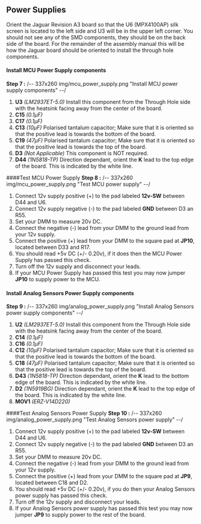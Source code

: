 ## Power Supplies

Orient the Jaguar Revision A3 board so that the U6 (MPX4100AP) silk screen is located to the left side and U3 will be in the upper left corner.  You should not see any of the SMD components, they should be on the back side of the board.  For the remainder of the assembly manual this will be how the Jaguar board should be oriented to install the through hole components.

#### Install MCU Power Supply components
**Step 7 :** 
/-- 337x260 img/mcu_power_supply.png "Install MCU power supply components" --/

 1. **U3** *(LM2937ET-5.0)* Install this component from the Through Hole side with the heatsink facing away from the center of the board.
 2. **C15** *(0.1µF)* 
 3. **C17** *(0.1µF)* 
 4. **C13** *(10µF)* Polarised tantalum capacitor; Make sure that it is oriented so that the positive lead is towards the bottom of the board.
 5. **C19** *(47µF)* Polarised tantalum capacitor; Make sure that it is oriented so that the positive lead is towards the top of the board.
 6. **D3** *(Not Applicable)* This component is NOT required. 
 7. **D44** *(1N5818-TP)* Direction dependant, orient the **K** lead to the top edge of the board. This is indicated by the white line. 



####Test MCU Power Supply
**Step 8 :**
/-- 337x260 img/mcu_power_supply.png "Test MCU power supply" --/

 1. Connect 12v supply positive (+) to the pad labeled **12v-SW** between D44 and U6.
 2. Connect 12v supply negative (-) to the pad labeled **GND** between D3 an R55.
 3. Set your DMM to measure 20v DC.
 4. Connect the negative (-) lead from your DMM to the ground lead from your 12v supply.
 5. Connect the positive (+) lead from your DMM to the square pad at **JP10**, located between D33 and R17.
 6. You should read +5v DC (+/- 0.20v), if it does then the MCU Power Supply has passed this check.
 7. Turn off the 12v supply and disconnect your leads.
 8. If your MCU Power Supply has passed this test you may now jumper **JP10** to supply power to the MCU.


#### Install Analog Sensors Power Supply components
**Step 9 :** 
/-- 337x260 img/analog_power_supply.png "Install Analog Sensors power supply components" --/

 1. **U2** *(LM2937ET-5.0)* Install this component from the Through Hole side with the heatsink facing away from the center of the board.
 2. **C14** *(0.1µF)* 
 3. **C16** *(0.1µF)*
 4. **C12** *(10µF)* Polarised tantalum capacitor; Make sure that it is oriented so that the positive lead is towards the bottom of the board.
 5. **C18** *(47µF)* Polarised tantalum capacitor; Make sure that it is oriented so that the positive lead is towards the top of the board.
 6. **D43** *(1N5818-TP)* Direction dependant, orient the **K** lead to the bottom edge of the board. This is indicated by the white line. 
 7. **D2** *(1N5919BG)* Direction dependant, orient the **K** lead to the top edge of the board. This is indicated by the white line. 
 8. **MOV1** *(ERZ-V14D220)* 


####Test Analog Sensors Power Supply
**Step 10 :**
/-- 337x260 img/analog_power_supply.png "Test Analog Sensors power supply" --/

 1. Connect 12v supply positive (+) to the pad labeled **12v-SW** between D44 and U6.
 2. Connect 12v supply negative (-) to the pad labeled **GND** between D3 an R55.
 3. Set your DMM to measure 20v DC.
 4. Connect the negative (-) lead from your DMM to the ground lead from your 12v supply.
 5. Connect the positive (+) lead from your DMM to the square pad at **JP9**, located between C18 and D2.
 6. You should read +5v DC (+/- 0.20v), if you do then your Analog Sensors power supply has passed this check.
 7. Turn off the 12v supply and disconnect your leads.
 8. If your Analog Sensors power supply has passed this test you may now jumper **JP9** to supply power to the rest of the board.


